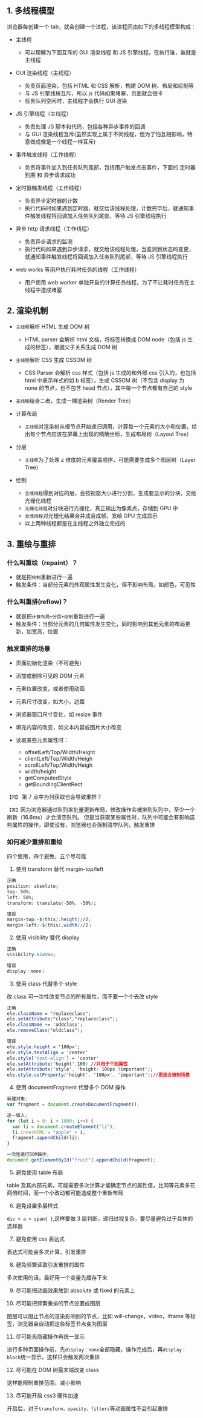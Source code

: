 ## 1. 多线程模型

浏览器每创建一个 tab，就会创建一个进程，该进程间由如下的多线程模型构成：

- 主线程

  - 可以理解为下面互斥的 GUI 渲染线程 和 JS 引擎线程，在执行谁，谁就是主线程

- GUI 渲染线程（主线程）

  - 负责页面渲染，包括 HTML 和 CSS 解析，构建 DOM 树、布局和绘制等
  - 与 JS 引擎线程互斥，所以 js 代码如果堵塞，页面就会很卡
  - 任务队列空闲时，主线程才会执行 GUI 渲染

- JS 引擎线程（主线程）

  - 负责处理 JS 脚本和代码，包括各种异步事件的回调
  - 与 GUI 渲染线程互斥(虽然实现上属于不同线程，但为了怕互相影响，特意做成像是一个线程一样互斥)

- 事件触发线程（工作线程）

  - 负责将事件加入到任务队列尾部，包括用户触发点击事件，下面的 定时器到期 和 异步请求成功

- 定时器触发线程（工作线程）

  - 负责异步定时器的计数
  - 执行代码时如果遇到定时器，就交给该线程处理，计数完毕后，就通知事件触发线程将回调加入任务队列尾部，等待 JS 引擎线程执行

- 异步 http 请求线程（工作线程）

  - 负责异步请求的监测
  - 执行代码如果遇到异步请求，就交给该线程处理，当监测到状态码变更，就通知事件触发线程将回调加入任务队列尾部，等待 JS 引擎线程执行

- web works 等用户执行耗时任务的线程（工作线程）
  - 用户使用 web worker 单独开启的计算任务线程，为了不让耗时任务在主线程中造成堵塞

## 2. 渲染机制

- `主线程`解析 HTML 生成 DOM 树

  - HTML parser 会解析 html 文档，将标签转换成 DOM node（包括 js 生成的标签），根据父子关系生成 DOM 树

- `主线程`解析 CSS 生成 CSSOM 树

  - CSS Parser 会解析 css 样式（包括 js 生成的和外部 css 引入的，也包括 html 中表示样式的如 b 标签），生成 CSSOM 树（不包含 display 为 none 的节点，也不包含 head 节点），其中每一个节点都有自己的 style

- `主线程`结合二者，生成一棵渲染树（Render Tree）

- 计算布局

  - `主线程`对渲染树从根节点开始递归调用，计算每一个元素的大小和位置，给出每个节点应该在屏幕上出现的精确坐标，生成布局树（Layout Tree）

- 分层

  - `主线程`为了处理 z 维度的元素覆盖顺序，可能需要生成多个图层树（Layer Tree）

- 绘制
  - `合成线程`得到对应的层，会按视窗大小进行分割，生成要显示的分块，交给光栅化线程
  - `光栅化线程`对分块进行光栅化，真正输出为像素点，存储到 GPU 中
  - `合成线程`对光栅化结果合并成合成帧，发给 GPU 完成显示
  - 以上两种线程都是在主线程之外独立完成的

## 3. 重绘与重排

### 什么叫重绘（repaint）？

- 就是把`绘制`重新进行一遍
- 触发条件：当部分元素的外观属性发生变化，但不影响布局，如颜色，可见性

### 什么叫重排(reflow)？

- 就是把`计算布局+分层+绘制`重新进行一遍
- 触发条件：当部分元素的几何属性发生变化，同时影响到其他元素的布局更新，如宽高，位置

### 触发重排的场景

- 页面初始化渲染（不可避免）

- 添加或删除可见的 DOM 元素

- 元素位置改变，或者使用动画

- 元素尺寸改变，如大小，边距

- 浏览器窗口尺寸变化，如 resize 事件

- 填充内容的改变，如文本内容或图片大小改变

- 读取某些元素属性时：
  - offsetLeft/Top/Width/Height
  - clientLeft/Top/Width/Heigh
  - scrollLeft/Top/Width/Heigh
  - width/height
  - getComputedStyle
  - getBoundingClientRect

`【问】` 第 7 点中为何获取也会导致重排？

`【答】`因为浏览器通过队列来批量更新布局，修改操作会被排到队列中，至少一个刷新（16.6ms）才会清空队列。
但是当获取某些属性时，队列中可能会有影响这些属性的操作，即使没有，浏览器也会强制清空队列，触发重排

### 如何减少重排和重绘

四个使用，四个避免，五个尽可能

1. 使用 transform 替代 margin-top/left

```css
正确
position: absolute;
top: 50%;
left: 50%;
transform: translate(-50%, -50%);
```

```css
错误
margin-top:-$(this).height()/2;
margin-left:-$(this).width()/2；
```

2. 使用 visibility 替代 display

```css
正确
visibility:hidden;
```

```css
错误
display：none；
```

3. 使用 class 代替多个 style

改 class 可一次性改变节点的所有属性，而不要一个个去改 style

```css
正确
ele.className = "replaceclass";
ele.setAttribute("class","replaceclass");
ele.className += 'addclass';
ele.removeClass("oldclass");
```

```css
错误
ele.style.height = '100px';
ele.style.textAlign = 'center'
ele.style['text-align'] = 'center'
ele.setAttribute('height',100) //只用于个别属性
ele.setAttribute('style', 'height: 100px !important');
ele.style.setProperty('height', '100px', 'important');//更适合强制场景
```

4. 使用 documentFragment 代替多个 DOM 操作

```js
新建对象;
var fragment = document.createDocumentFragment();

逐一填入;
for (let i = 0; i < 1000; i++) {
  var li = document.createElement("li");
  li.innerHTML = "apple" + i;
  fragment.appendChild(li);
}

一次性进行DOM操作;
document.getElementById("fruit").appendChild(fragment);
```

5. 避免使用 table 布局

table 及其内部元素，可能需要多次计算才能确定节点的属性值，比同等元素多花两倍时间，而一个小改动都可能造成整个重新布局

6. 避免设置多层样式

`div > a > span{ }`,这样要做 3 层判断，递归过程复杂，要尽量避免过于具体的选择器

7. 避免使用 css 表达式

表达式可能会多次计算，引发重排

8. 避免频繁读取引发重排的属性

多次使用的话，最好用一个变量先缓存下来

9. 尽可能把动画效果放到 absolute 或 fixed 的元素上

10. 尽可能把频繁重排的节点设置成图层

图层可以阻止节点的渲染影响别的节点，比如 will-change，video，iframe 等标签，浏览器会自动把这些标签节点变为图层

11. 尽可能先隐藏操作再统一显示

进行多种页面操作前，先`display：none`全部隐藏，操作完成后，再`display：block`统一显示，这样只会触发两次重排

12. 尽可能在 DOM 树最末端改变 class

这样能限制重排范围，减小影响

13. 尽可能开启 css3 硬件加速

开启后，对于`transform，opacity，filters`等动画属性不会引起重排
